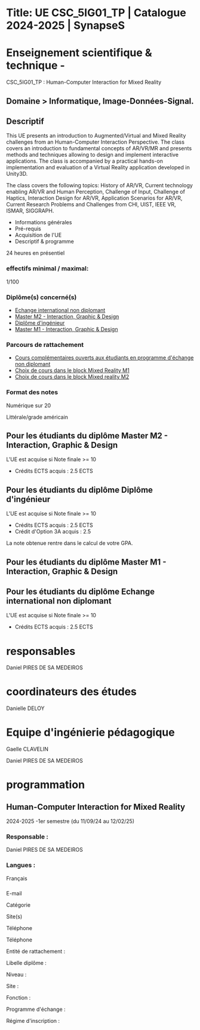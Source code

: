 # Title: UE CSC_5IG01_TP | Catalogue 2024-2025 | SynapseS

#  [ ](/catalogue/2024-2025) Enseignement scientifique & technique \-
CSC_5IG01_TP : Human-Computer Interaction for Mixed Reality

## Domaine > Informatique, Image-Données-Signal.

## Descriptif

This UE presents an introduction to Augmented/Virtual and Mixed Reality
challenges from an Human-Computer Interaction Perspective. The class covers an
introduction to fundamental concepts of AR/VR/MR and presents methods and
techniques allowing to design and implement interactive applications. The
class is accompanied by a practical hands-on implementation and evaluation of
a Virtual Reality application developed in Unity3D.

The class covers the following topics: History of AR/VR, Current technology
enabling AR/VR and Human Perception, Challenge of Input, Challenge of Haptics,
Interaction Design for AR/VR, Application Scenarios for AR/VR, Current
Research Problems and Challenges from CHI, UIST, IEEE VR, ISMAR, SIGGRAPH.

  * Informations générales
  * Pré-requis
  * Acquisition de l'UE
  * Descriptif & programme

24 heures en présentiel

### effectifs minimal / maximal:

1/100

### Diplôme(s) concerné(s)

  * [Echange international non diplomant](/catalogue/2024-2025/diplome/1/PEI-echange-international-non-diplomant)
  * [Master M2 - Interaction, Graphic & Design](/catalogue/2024-2025/diplome/26/M2IGD-master-m2-interaction-graphic-design)
  * [Diplôme d'ingénieur](/catalogue/2024-2025/diplome/4/ING-diplome-d-ingenieur)
  * [Master M1 - Interaction, Graphic & Design](/catalogue/2024-2025/diplome/2489/M1IGD-master-m1-interaction-graphic-design)

### Parcours de rattachement

  * [Cours complémentaires ouverts aux étudiants en programme d'échange non diplomant](/catalogue/2024-2025/parcours/4670/PEI-ADDITIONAL-cours-complementaires-ouverts-aux-etudiants-en-programme-d-echange-non-diplomant)
  * [Choix de cours dans le block Mixed Reality M1](/catalogue/2024-2025/parcours/4635/CHOIX-DE-COURS-MIXED-REALITY-choix-de-cours-dans-le-block-mixed-reality-m1)
  * [Choix de cours dans le block Mixed reality M2](/catalogue/2024-2025/parcours/4642/CHOIX-MIXED-REALITY-M2-choix-de-cours-dans-le-block-mixed-reality-m2)

### Format des notes

Numérique sur 20

Littérale/grade américain

## Pour les étudiants du diplôme Master M2 - Interaction, Graphic & Design

L'UE est acquise si Note finale >= 10

  * Crédits ECTS acquis : 2.5 ECTS

## Pour les étudiants du diplôme Diplôme d'ingénieur

L'UE est acquise si Note finale >= 10

  * Crédits ECTS acquis : 2.5 ECTS
  * Crédit d'Option 3A acquis : 2.5

La note obtenue rentre dans le calcul de votre GPA.

## Pour les étudiants du diplôme Master M1 - Interaction, Graphic & Design

## Pour les étudiants du diplôme Echange international non diplomant

L'UE est acquise si Note finale >= 10

  * Crédits ECTS acquis : 2.5 ECTS

# responsables

Daniel PIRES DE SA MEDEIROS

# coordinateurs des études

Danielle DELOY

# Equipe d'ingénierie pédagogique

Gaelle CLAVELIN

Daniel PIRES DE SA MEDEIROS

# programmation

## Human-Computer Interaction for Mixed Reality

2024-2025 -1er semestre (du 11/09/24 au 12/02/25)

### Responsable :

Daniel PIRES DE SA MEDEIROS

### Langues :

Français

###

E-mail

Catégorie

Site(s)

Téléphone

Téléphone

Entité de rattachement :

Libelle diplôme :

Niveau :

Site :

Fonction :

Programme d'échange :

Régime d'inscription :


